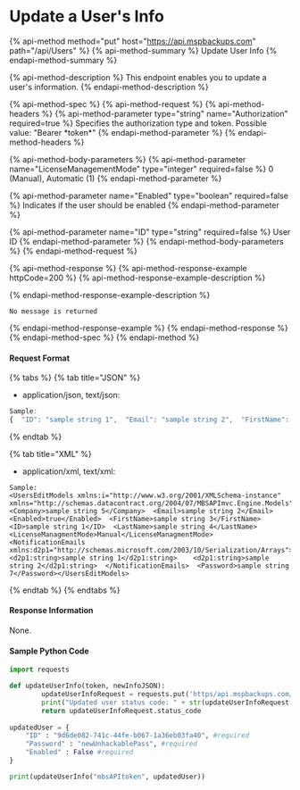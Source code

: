 # Update a User's Info

{% api-method method="put" host="https://api.mspbackups.com" path="/api/Users" %}
{% api-method-summary %}
Update User Info
{% endapi-method-summary %}

{% api-method-description %}
This endpoint enables you to update a user's information.
{% endapi-method-description %}

{% api-method-spec %}
{% api-method-request %}
{% api-method-headers %}
{% api-method-parameter type="string" name="Authorization" required=true %}
Specifies the authorization type and token. Possible value: "Bearer  \*token\*"
{% endapi-method-parameter %}
{% endapi-method-headers %}

{% api-method-body-parameters %}
{% api-method-parameter name="LicenseManagementMode" type="integer" required=false %}
0 \(Manual\), Automatic \(1\)
{% endapi-method-parameter %}

{% api-method-parameter name="Enabled" type="boolean" required=false %}
Indicates if the user should be enabled
{% endapi-method-parameter %}

{% api-method-parameter name="ID" type="string" required=false %}
User ID
{% endapi-method-parameter %}
{% endapi-method-body-parameters %}
{% endapi-method-request %}

{% api-method-response %}
{% api-method-response-example httpCode=200 %}
{% api-method-response-example-description %}

{% endapi-method-response-example-description %}

```
No message is returned
```
{% endapi-method-response-example %}
{% endapi-method-response %}
{% endapi-method-spec %}
{% endapi-method %}

#### Request Format

{% tabs %}
{% tab title="JSON" %}
* application/json, text/json:

```javascript
Sample:
{  "ID": "sample string 1",  "Email": "sample string 2",  "FirstName": "sample string 3",  "LastName": "sample string 4",  "NotificationEmails": [    "sample string 1",    "sample string 2"  ],  "Company": "sample string 5",  "Enabled": true,  "Password": "sample string 7",  "LicenseManagmentMode": 0}
```
{% endtab %}

{% tab title="XML" %}
* application/xml, text/xml:

```markup
Sample:
<UsersEditModels xmlns:i="http://www.w3.org/2001/XMLSchema-instance" xmlns="http://schemas.datacontract.org/2004/07/MBSAPImvc.Engine.Models">  <Company>sample string 5</Company>  <Email>sample string 2</Email>  <Enabled>true</Enabled>  <FirstName>sample string 3</FirstName>  <ID>sample string 1</ID>  <LastName>sample string 4</LastName>  <LicenseManagmentMode>Manual</LicenseManagmentMode>  <NotificationEmails xmlns:d2p1="http://schemas.microsoft.com/2003/10/Serialization/Arrays">    <d2p1:string>sample string 1</d2p1:string>    <d2p1:string>sample string 2</d2p1:string>  </NotificationEmails>  <Password>sample string 7</Password></UsersEditModels>
```
{% endtab %}
{% endtabs %}

#### Response Information

None.

#### Sample Python Code

```python
import requests

def updateUserInfo(token, newInfoJSON):
		updateUserInfoRequest = requests.put('https/api.mspbackups.com/api/Users', headers = {"Authorization": "Bearer " + token}, json = newInfoJSON)
		print("Updated user status code: " + str(updateUserInfoRequest.status_code) + "\n")
		return updateUserInfoRequest.status_code
		
updatedUser = {
	"ID" : "9d6de082-741c-44fe-b067-1a36eb03fa40", #required
	"Password" : "newUnhackablePass", #required
	"Enabled" : False #required
}

print(updateUserInfo("mbsAPItoken", updatedUser))
```



